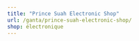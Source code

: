 ```yaml
---
title: "Prince Suah Electronic Shop"
url: /ganta/prince-suah-electronic-shop/
shop: électronique
---
```

